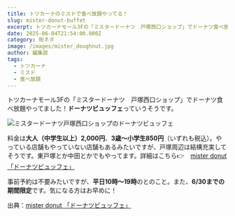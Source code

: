 ```yaml
---
title: トツカーナのミスドで食べ放題やってる！
slug: mister-donut-buffet
excerpt: トツカーナモール3Fの「ミスタードーナツ　戸塚西口ショップ」でドーナツ食べ放題やってます！6/2～6/30の期間限定！
date: 2025-06-04T21:54:00.000Z
category: 街ネタ
image: /images/mister_doughnut.jpg
author: 編集部
tags:
  - トツカーナ
  - ミスド
  - 食べ放題
---
```

トツカーナモール3Fの「ミスタードーナツ　戸塚西口ショップ」でドーナツ食べ放題やってました！**ドーナツビュッフェ**っていうそうです。

[](https://www.misterdonut.jp/m_menu/set_menu/)

![ミスタードーナツ戸塚西口ショップのドーナツビュッフェ](/images/mister_doughnut.jpg)


料金は**大人（中学生以上）2,000円**、**3歳～小学生850円**（いずれも税込）。やっている店舗もやっていない店舗もあるみたいですが、戸塚周辺は結構充実してそうです。東戸塚とか中田とかでもやってます。詳細はこちら👉　[mister donut 「ドーナツビュッフェ」](https://www.misterdonut.jp/m_menu/set_menu/)


事前予約は不要みたいですが、**平日10時～19時**のとのこと。また、**6/30までの期間限定**です。気になる方はお早めに！



出典：[mister donut 「ドーナツビュッフェ」](https://www.misterdonut.jp/m_menu/set_menu/)
